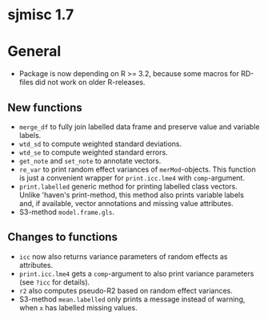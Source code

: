 # sjmisc 1.7

# General

* Package is now depending on R >= 3.2, because some macros for RD-files did not work on older R-releases.

## New functions

* `merge_df` to fully join labelled data frame and preserve value and variable labels.
* `wtd_sd` to compute weighted standard deviations.
* `wtd_se` to compute weighted standard errors.
* `get_note` and `set_note` to annotate vectors.
* `re_var` to print random effect variances of `merMod`-objects. This function is just a convenient wrapper for `print.icc.lme4` with `comp`-argument.
* `print.labelled` generic method for printing labelled class vectors. Unlike 'haven's print-method, this method also prints variable labels and, if available, vector annotations and missing value attributes.
* S3-method `model.frame.gls`.

## Changes to functions

* `icc` now also returns variance parameters of random effects as attributes.
* `print.icc.lme4` gets a `comp`-argument to also print variance parameters (see `?icc` for details).
* `r2` also computes pseudo-R2 based on random effect variances.
* S3-method `mean.labelled` only prints a message instead of warning, when `x` has labelled missing values.
